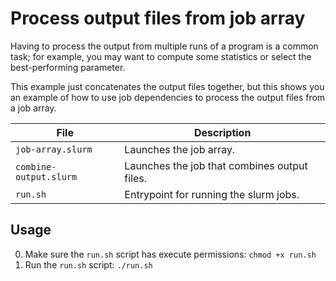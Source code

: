 # Process output files from job array

Having to process the output from multiple runs of a program is a common task; for example, you may want to compute some statistics or select the best-performing parameter.

This example just concatenates the output files together, but this shows you an example of how to use job dependencies to process the output files from a job array.

| File                      | Description                                   |
|---------------------------|-----------------------------------------------|
| `job-array.slurm`         | Launches the job array.                       |
| `combine-output.slurm`    | Launches the job that combines output files.  |
| `run.sh`                  | Entrypoint for running the slurm jobs.        |

## Usage
0. Make sure the `run.sh` script has execute permissions:
    `chmod +x run.sh`
1. Run the `run.sh` script:
    `./run.sh`
